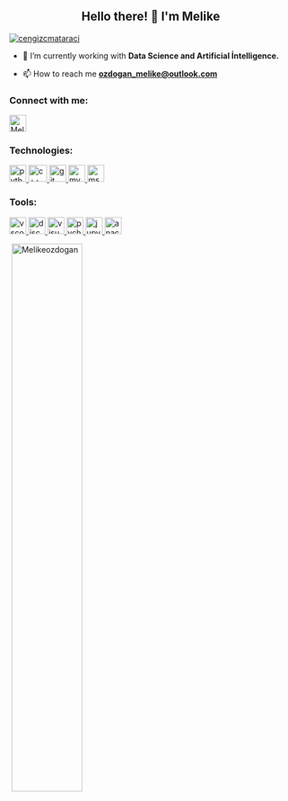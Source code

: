  <h2 align="center">Hello there! 🚀 I'm Melike</h1>

<p align="left"> <a href="https://github.com/ryo-ma/github-profile-trophy"><img src="https://github-profile-trophy.vercel.app/?username=Melikeozdogan&title=Commit,MultiLanguage,Repositories,Stars,PullRequest,Issues&margin-w=5&no-bg=true" alt="cengizcmataraci" /></a> </p>
<p>
  
- 🌱 I’m currently working with **Data Science and Artificial İntelligence.**

- 📫 How to reach me **ozdogan_melike@outlook.com**
 </p>

<h3 align="left">Connect with me:</h3>
<p align="left">
<a href="https://www.linkedin.com/in/melike-%C3%B6zdo%C4%9Fan-845119229/i" target="blank" rel=”noopener”><img align="center" src="https://velanovascular.com/wp-content/uploads/2020/06/LinkedIn.png" alt="Melikeozdogan" height="30" width="30" /></a>
</p>

<h3 align="left">Technologies:</h3>
<p align="left"> 
<a href="https://www.python.org/" target="_blank" rel=”noopener”> <img src="https://img.icons8.com/color/480/000000/python--v1.png" alt="python" width="30" height="30"/> </a> 
<a href="https://cplusplus.com/" target="_blank" rel=”noopener”> <img src="https://img.icons8.com/color/480/000000/c-plus-plus-logo.png" alt="c++" width="33" height="30"/> </a> 
<a href="https://git-scm.com/" target="_blank" rel=”noopener”> <img src="https://www.vectorlogo.zone/logos/git-scm/git-scm-icon.svg" alt="git" width="30" height="30"/> </a>
<a href="https://www.mysql.com/" target="_blank" rel=”noopener”> <img src="https://img.icons8.com/ios-filled/50/000000/mysql.png" alt="mysql" width="30" height="30"/> </a>   
<a href="https://www.microsoft.com/tr-tr/sql-server/sql-server-2019" target="_blank" rel=”noopener”> <img src="https://img.icons8.com/external-soft-fill-juicy-fish/60/000000/external-sql-servers-and-networks-soft-fill-soft-fill-juicy-fish.png" alt="ms-sql" width="30" height="30"/> </a>   

  
<h3 align="left">Tools:</h3>
<a href="https://code.visualstudio.com/" target="_blank" rel=”noopener”> <img src="https://upload.wikimedia.org/wikipedia/commons/thumb/9/9a/Visual_Studio_Code_1.35_icon.svg/1024px-Visual_Studio_Code_1.35_icon.svg.png" alt="vscode" width="30" height="30"/> </a>
<a href="https://discord.com/" target="_blank" rel=”noopener”> <img src="https://cdn4.iconfinder.com/data/icons/logos-and-brands/512/91_Discord_logo_logos-512.png" alt="discord" width="30" height="30"/> </a> 
<a href="https://visualstudio.microsoft.com/tr/" target="_blank" rel=”noopener”> <img src="https://img.icons8.com/fluency/48/000000/visual-studio.png" alt="visualstudio" width="30" height="30"/> </a>   
<a href="https://www.jetbrains.com/pycharm/" target="_blank" rel=”noopener”> <img src="https://img.icons8.com/color/480/000000/pycharm.png" alt="pycharm" width="30" height="30"/> </a>
<a href="https://jupyter.org/" target="_blank" rel=”noopener”> <img src="https://img.icons8.com/fluency/48/000000/jupyter.png" alt="jupyter-notebook" width="30" height="30"/> </a> 
<a href="https://www.anaconda.com/" target="_blank" rel=”noopener”> <img src="https://img.icons8.com/fluency/48/000000/anaconda--v2.png" alt="anaconda" width="30" height="30"/> </a> 

</p>


<p>&nbsp;<img align="center" src="https://github-readme-stats.vercel.app/api?username=Melikeozdogan&show_icons=true&theme=dark&locale=en" alt="Melikeozdogan" width="50%" /></p>
